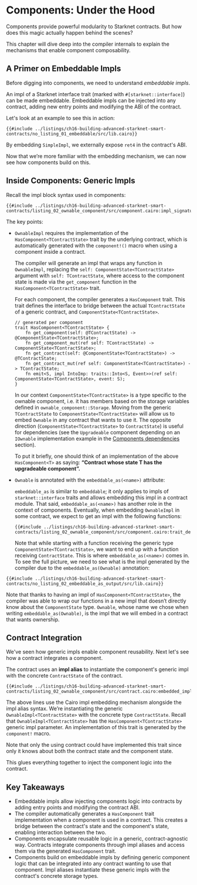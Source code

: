 # Components: Under the Hood

Components provide powerful modularity to Starknet contracts. But how does this
magic actually happen behind the scenes?

This chapter will dive deep into the compiler internals to explain the
mechanisms that enable component composability.

## A Primer on Embeddable Impls

Before digging into components, we need to understand _embeddable impls_.

An impl of a Starknet interface trait (marked with `#[starknet::interface]`) can
be made embeddable. Embeddable impls can be injected into any contract, adding
new entry points and modifying the ABI of the contract.

Let's look at an example to see this in action:

```rust,noplayground
{{#include ../listings/ch16-building-advanced-starknet-smart-contracts/no_listing_01_embeddable/src/lib.cairo}}
```

By embedding `SimpleImpl`, we externally expose `ret4` in the contract's ABI.

Now that we’re more familiar with the embedding mechanism, we can now see how
components build on this.

## Inside Components: Generic Impls

Recall the impl block syntax used in components:

```rust,noplayground
{{#include ../listings/ch16-building-advanced-starknet-smart-contracts/listing_02_ownable_component/src/component.cairo:impl_signature}}
```

The key points:

- `OwnableImpl` requires the implementation of the
  `HasComponent<TContractState>` trait by the underlying contract, which is
  automatically generated with the `component!()` macro when using a component
  inside a contract.

  The compiler will generate an impl that wraps any function in `OwnableImpl`,
  replacing the `self: ComponentState<TContractState>` argument with `self:
TContractState`, where access to the component state is made via the
  `get_component` function in the `HasComponent<TContractState>` trait.

  For each component, the compiler generates a `HasComponent` trait. This trait
  defines the interface to bridge between the actual `TContractState` of a
  generic contract, and `ComponentState<TContractState>`.

  ```rust,noplayground
  // generated per component
  trait HasComponent<TContractState> {
      fn get_component(self: @TContractState) -> @ComponentState<TContractState>;
      fn get_component_mut(ref self: TContractState) -> ComponentState<TContractState>;
      fn get_contract(self: @ComponentState<TContractState>) -> @TContractState;
      fn get_contract_mut(ref self: ComponentState<TContractState>) -> TContractState;
      fn emit<S, impl IntoImp: traits::Into<S, Event>>(ref self: ComponentState<TContractState>, event: S);
  }
  ```

  In our context `ComponentState<TContractState>` is a type specific to the
  ownable component, i.e. it has members based on the storage variables defined
  in `ownable_component::Storage`. Moving from the generic `TContractState` to
  `ComponentState<TContractState>` will allow us to embed `Ownable` in any
  contract that wants to use it. The opposite direction
  (`ComponentState<TContractState>` to `ContractState`) is useful for
  dependencies (see the `Upgradeable` component depending on an `IOwnable`
  implementation example in the [Components dependencies ](./ch16-02-02-component-dependencies.md) section).

  To put it briefly, one should think of an implementation of the above
  `HasComponent<T>` as saying: **“Contract whose state T has the upgradeable
  component”.**

- `Ownable` is annotated with the `embeddable_as(<name>)` attribute:

  `embeddable_as` is similar to `embeddable`; it only applies to impls of
  `starknet::interface` traits and allows embedding this impl in a contract
  module. That said, `embeddable_as(<name>)` has another role in the context of
  components. Eventually, when embedding `OwnableImpl` in some contract, we
  expect to get an impl with the following functions:

  ```rust,noplayground
  {{#include ../listings/ch16-building-advanced-starknet-smart-contracts/listing_02_ownable_component/src/component.cairo:trait_def}}
  ```

  Note that while starting with a function receiving the generic type
  `ComponentState<TContractState>`, we want to end up with a function receiving
  `ContractState`. This is where `embeddable_as(<name>)` comes in. To see the
  full picture, we need to see what is the impl generated by the compiler due to
  the `embeddable_as(Ownable)` annotation:

```rust,noplayground
{{#include ../listings/ch16-building-advanced-starknet-smart-contracts/no_listing_02_embeddable_as_output/src/lib.cairo}}
```

Note that thanks to having an impl of `HasComponent<TContractState>`, the
compiler was able to wrap our functions in a new impl that doesn’t directly
know about the `ComponentState` type. `Ownable`, whose name we chose when
writing `embeddable_as(Ownable)`, is the impl that we will embed in a contract
that wants ownership.

## Contract Integration

We've seen how generic impls enable component reusability. Next let's see how a
contract integrates a component.

The contract uses an **impl alias** to instantiate the component's generic impl
with the concrete `ContractState` of the contract.

```rust,noplayground
{{#include ../listings/ch16-building-advanced-starknet-smart-contracts/listing_02_ownable_component/src/contract.cairo:embedded_impl}}
```

The above lines use the Cairo impl embedding mechanism alongside the impl alias
syntax. We’re instantiating the generic `OwnableImpl<TContractState>` with the
concrete type `ContractState`. Recall that `OwnableImpl<TContractState>` has the
`HasComponent<TContractState>` generic impl parameter. An implementation of this
trait is generated by the `component!` macro.

Note that only the using contract
could have implemented this trait since only it knows about both the contract
state and the component state.

This glues everything together to inject the component logic into the contract.

## Key Takeaways

- Embeddable impls allow injecting components logic into contracts by adding
  entry points and modifying the contract ABI.
- The compiler automatically generates a `HasComponent` trait implementation
  when a component is used in a contract. This creates a bridge between the
  contract's state and the component's state, enabling interaction between the
  two.
- Components encapsulate reusable logic in a generic, contract-agnostic way.
  Contracts integrate components through impl aliases and access them via the
  generated `HasComponent` trait.
- Components build on embeddable impls by defining generic component logic that
  can be integrated into any contract wanting to use that component. Impl
  aliases instantiate these generic impls with the contract's concrete storage
  types.
